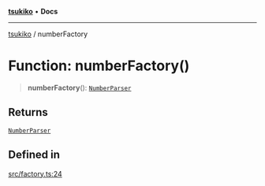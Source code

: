 [**tsukiko**](../README.md) • **Docs**

***

[tsukiko](../README.md) / numberFactory

# Function: numberFactory()

> **numberFactory**(): [`NumberParser`](../classes/NumberParser.md)

## Returns

[`NumberParser`](../classes/NumberParser.md)

## Defined in

[src/factory.ts:24](https://github.com/BIYUEHU/tsukiko/blob/aa7a414bb89555b3910dd9d229f505891bded4ee/src/factory.ts#L24)

